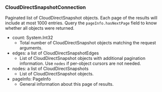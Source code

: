 ### CloudDirectSnapshotConnection
Paginated list of CloudDirectSnapshot objects. Each page of the results will include at most 1000 entries. Query the `pageInfo.hasNextPage` field to know whether all objects were returned.

- count: System.Int32
  - Total number of CloudDirectSnapshot objects matching the request arguments.
- edges: a list of CloudDirectSnapshotEdges
  - List of CloudDirectSnapshot objects with additional pagination information. Use `nodes` if per-object cursors are not needed.
- nodes: a list of CloudDirectSnapshots
  - List of CloudDirectSnapshot objects.
- pageInfo: PageInfo
  - General information about this page of results.
